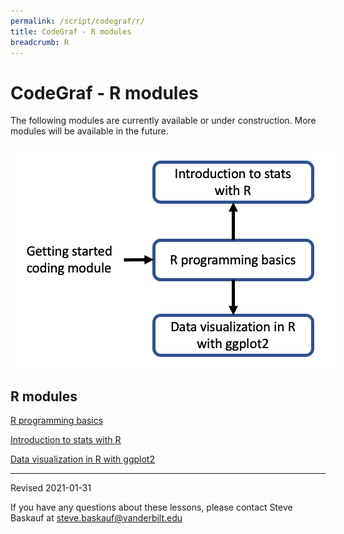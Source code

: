```yaml
---
permalink: /script/codegraf/r/
title: CodeGraf - R modules
breadcrumb: R
---
```


# CodeGraf - R modules

The following modules are currently available or under construction. More modules will be available in the future.

<!-- Save for Web Slices (r.psd) -->
<div style="position:relative; left:0px; top:0px; width:520px; height:360px;">
	<div style="position:absolute; left:0px; top:0px; width:520px; height:31px;">
		<img src="images/r_01.gif" width="520" height="31" alt="">
	</div>
	<div style="position:absolute; left:0px; top:31px; width:229px; height:123px;">
		<img src="images/r_02.gif" width="229" height="123" alt="">
	</div>
	<div style="position:absolute; left:229px; top:31px; width:255px; height:62px;">
		<a href="stats"
			onmouseover="window.status='Introduction to stats with R module';  return true;"
			onmouseout="window.status='';  return true;">
			<img src="images/r_03.gif" width="255" height="62" border="0" alt="Introduction to stats with R module"></a>
	</div>
	<div style="position:absolute; left:484px; top:31px; width:36px; height:329px;">
		<img src="images/r_04.gif" width="36" height="329" alt="">
	</div>
	<div style="position:absolute; left:229px; top:93px; width:255px; height:61px;">
		<img src="images/r_05.gif" width="255" height="61" alt="">
	</div>
	<div style="position:absolute; left:0px; top:154px; width:13px; height:206px;">
		<img src="images/r_06.gif" width="13" height="206" alt="">
	</div>
	<div style="position:absolute; left:13px; top:154px; width:163px; height:61px;">
		<a href="../startcoding"
			onmouseover="window.status='Getting started coding module';  return true;"
			onmouseout="window.status='';  return true;">
			<img src="images/r_07.gif" width="163" height="61" border="0" alt="Getting started coding module"></a>
	</div>
	<div style="position:absolute; left:176px; top:154px; width:53px; height:206px;">
		<img src="images/r_08.gif" width="53" height="206" alt="">
	</div>
	<div style="position:absolute; left:229px; top:154px; width:255px; height:61px;">
		<a href="basics"
			onmouseover="window.status='R programming basics';  return true;"
			onmouseout="window.status='';  return true;">
			<img src="images/r_09.gif" width="255" height="61" border="0" alt="R programming basics"></a>
	</div>
	<div style="position:absolute; left:13px; top:215px; width:163px; height:145px;">
		<img src="images/r_10.gif" width="163" height="145" alt="">
	</div>
	<div style="position:absolute; left:229px; top:215px; width:255px; height:58px;">
		<img src="images/r_11.gif" width="255" height="58" alt="">
	</div>
	<div style="position:absolute; left:229px; top:273px; width:255px; height:64px;">
		<a href="ggplot"
			onmouseover="window.status='Data visualization with ggplot2';  return true;"
			onmouseout="window.status='';  return true;">
			<img src="images/r_12.gif" width="255" height="64" border="0" alt="Data visualization with ggplot2"></a>
	</div>
	<div style="position:absolute; left:229px; top:337px; width:255px; height:23px;">
		<img src="images/r_13.gif" width="255" height="23" alt="">
	</div>
</div>
<!-- End Save for Web Slices -->

## R modules

[R programming basics](basics)

[Introduction to stats with R](stats)

[Data visualization in R with ggplot2](ggplot)


----

Revised 2021-01-31

If you have any questions about these lessons, please contact Steve Baskauf at [steve.baskauf@vanderbilt.edu](mailto:steve.baskauf@vanderbilt.edu)

